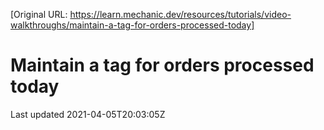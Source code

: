 [Original URL: https://learn.mechanic.dev/resources/tutorials/video-walkthroughs/maintain-a-tag-for-orders-processed-today]

# Maintain a tag for orders processed today

Last updated 2021-04-05T20:03:05Z